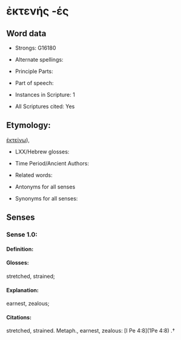 # ἐκτενής -ές

<!-- Status: S2=NeedsEdits -->
<!-- Lexica used for edits:   -->

## Word data

* Strongs: G16180

* Alternate spellings:



* Principle Parts: 


* Part of speech: 


* Instances in Scripture: 1

* All Scriptures cited: Yes

## Etymology: 

[ἐκτείνω]()), 

* LXX/Hebrew glosses: 


* Time Period/Ancient Authors: 


* Related words: 

* Antonyms for all senses

* Synonyms for all senses: 


## Senses 


### Sense  1.0: 

#### Definition: 

#### Glosses: 

stretched, strained; 

#### Explanation: 

earnest, zealous; 

#### Citations: 

stretched, strained. Metaph., earnest, zealous: [I Pe 4:8](1Pe 4:8) .†
